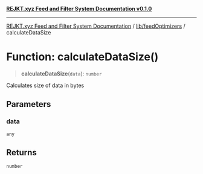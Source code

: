 [**REJKT.xyz Feed and Filter System Documentation v0.1.0**](../../../README.md)

***

[REJKT.xyz Feed and Filter System Documentation](../../../modules.md) / [lib/feedOptimizers](../README.md) / calculateDataSize

# Function: calculateDataSize()

> **calculateDataSize**(`data`): `number`

Calculates size of data in bytes

## Parameters

### data

`any`

## Returns

`number`
